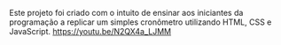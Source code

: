 Este projeto foi criado com o intuito de ensinar aos iniciantes da programação a replicar um simples cronômetro utilizando HTML, CSS e JavaScript.
https://youtu.be/N2QX4a_LJMM
